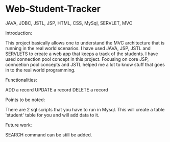 # Web-Student-Tracker
JAVA, JDBC, JSTL, JSP, HTML, CSS, MySql, SERVLET, MVC  

Introduction:

This project basically allows one to understand the MVC architecture that is running in the real world scenarios. I have used JAVA, JSP, 
JSTL and SERVLETS to create a web app that keeps a track of the students. I have used connection pool concept in this project. Focusing on 
core JSP, conncetion pool concepts and JSTL helped me a lot to know stuff that goes in to the real world programming.

Functionalities:

ADD a record
UPDATE a record
DELETE a record

Points to be noted:

There are 2 sql scripts that you have to run in Mysql. This will create a table 'student' table for you and will add data to it. 

Future work:

SEARCH command can be still be added.
